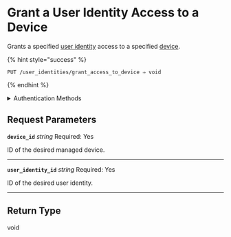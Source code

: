 # Grant a User Identity Access to a Device

Grants a specified [user identity](https://docs.seam.co/latest/capability-guides/mobile-access-in-development/managing-mobile-app-user-accounts-with-user-identities#what-is-a-user-identity) access to a specified [device](../../core-concepts/devices/README.md).

{% hint style="success" %}
```
PUT /user_identities/grant_access_to_device ⇒ void
```
{% endhint %}

<details>

<summary>Authentication Methods</summary>

- API key
- Personal access token
  <br>Must also include the `seam-workspace` header in the request.
</details>

## Request Parameters

**`device_id`** *string*
Required: Yes

ID of the desired managed device.

---

**`user_identity_id`** *string*
Required: Yes

ID of the desired user identity.

---


## Return Type

void
